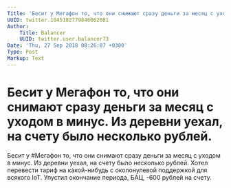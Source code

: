 ```yaml
---
Title: 'Бесит у Мегафон то, что они снимают сразу деньги за месяц с уходом в минус. Из деревни уехал, на счету было несколько рублей.'
UUID: twitter.1045182779846062081
Author:
    Title: Balancer
    UUID: twitter.user.balancer73
Date: 'Thu, 27 Sep 2018 08:26:07 +0300'
Type: Post
Markup: Text
---
```


# Бесит у Мегафон то, что они снимают сразу деньги за месяц с уходом в минус. Из деревни уехал, на счету было несколько рублей.

Бесит у #Мегафон то, что они снимают сразу деньги за месяц с
уходом в минус. Из деревни уехал, на счету было несколько
рублей. Хотел перевести тариф на какой-нибудь с околонулевой
поддержкой для всякого IoT. Упустил окончание периода, БАЦ,
-600 рублей на счету.